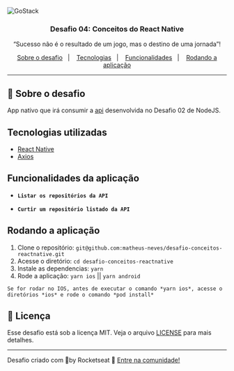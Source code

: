 <img alt="GoStack" src="https://storage.googleapis.com/golden-wind/bootcamp-gostack/header-desafios.png" />

<h3 align="center">
  Desafio 04: Conceitos do React Native
</h3>

<p align="center">“Sucesso não é o resultado de um jogo, mas o destino de uma jornada”!</blockquote>

<p align="center">
  <a href="#rocket-sobre-o-desafio">Sobre o desafio</a>&nbsp;&nbsp;&nbsp;|&nbsp;&nbsp;&nbsp;
  <a href="#tecnologias-utilizadas">Tecnologias</a>&nbsp;&nbsp;&nbsp;|&nbsp;&nbsp;&nbsp;
  <a href="#funcionalidades-da-aplicação">Funcionalidades</a>&nbsp;&nbsp;&nbsp;|&nbsp;&nbsp;&nbsp;
  <a href="#rodando-a-aplicação">Rodando a aplicação</a>
</p>

---

## :rocket: Sobre o desafio

App nativo que irá consumir a [api](https://github.com/matheus-neves/desafio-conceitos-node) desenvolvida no Desafio 02 de NodeJS.

## Tecnologias utilizadas

- [React Native](https://reactnative.dev/)
- [Axios](https://github.com/axios/axios)

## Funcionalidades da aplicação

- **`Listar os repositórios da API`**

- **`Curtir um repositório listado da API`**

## Rodando a aplicação

1. Clone o repositório: `git@github.com:matheus-neves/desafio-conceitos-reactnative.git`
2. Acesse o diretório: `cd desafio-conceitos-reactnative`
3. Instale as dependencias: `yarn`
4. Rode a aplicação: `yarn ios` || `yarn android`

`Se for rodar no IOS, antes de executar o comando *yarn ios*, acesse o diretórios *ios* e rode o comando *pod install*`

## :memo: Licença

Esse desafio está sob a licença MIT. Veja o arquivo [LICENSE](https://github.com/Rocketseat/bootcamp-gostack-desafios/blob/master/LICENSE) para mais detalhes.

---
Desafio criado com 💜by Rocketseat 👋 [Entre na comunidade!](https://discordapp.com/invite/gCRAFhc)
